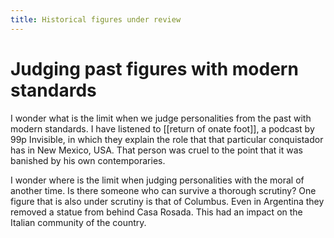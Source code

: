 ```yaml
---
title: Historical figures under review
---
```

# Judging past figures with modern standards
I wonder what is the limit when we judge personalities from the past with modern standards. I have listened to [[return of onate foot]], a podcast by 99p Invisible, in which they explain the role that that particular conquistador has in New Mexico, USA. That person was cruel to the point that it was banished by his own contemporaries. 

I wonder where is the limit when judging personalities with the moral of another time. Is there someone who can survive a thorough scrutiny? One figure that is also under scrutiny is that of Columbus. Even in Argentina they removed a statue from behind Casa Rosada. This had an impact on the Italian community of the country. 